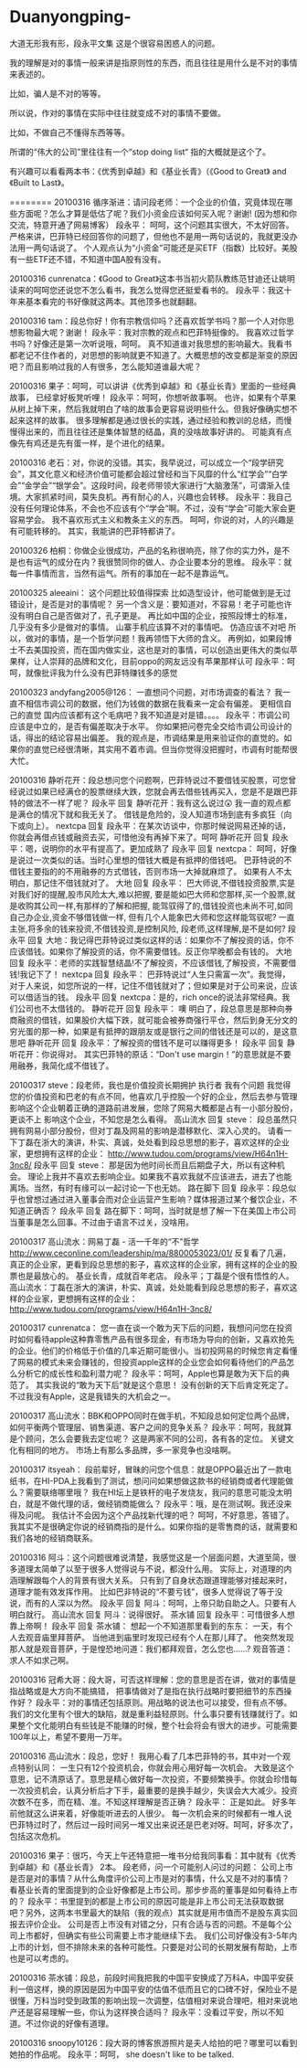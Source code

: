 # Duanyongping-
大道无形我有形，段永平文集
这是个很容易困惑人的问题。

我的理解是对的事情一般来讲是指原则性的东西，而且往往是用什么是不对的事情来表述的。

比如，骗人是不对的等等。

所以说，作对的事情在实际中往往就变成不对的事情不要做。

比如，不做自己不懂得东西等等。

所谓的“伟大的公司”里往往有一个“stop doing list“ 指的大概就是这个了。

有兴趣可以看看两本书：《优秀到卓越》和《基业长青》（《Good to Great》 and 《Built to Last》。

========
20100316
循序渐进：请问段老师：一个企业的价值，究竟体现在哪些方面呢？怎么才算是低估了呢？我们小资金应该如何买入呢？谢谢!     (因为想和你交流，特意开通了网易博客）
段永平：
呵呵，这个问题其实很大，不太好回答。
严格来讲，巴菲特已经回答你的问题了，但他也不是用一两句话说的，我就更没办法用一两句话说了。
个人观点认为“小资金”可能还是买ETF（指数）比较好。美股有一些ETF还不错，不知道中国A股有没有。

20100316
cunrenatca：《Good to Great》这本书当初火箭队教练范甘迪还让姚明读来的呵呵您还说您不怎么看书，我怎么觉得您还挺爱看书的。
段永平：我这十年来基本看完的书好像就这两本。其他顶多也就翻翻。

20100316
tam：段总你好！你有宗教信仰吗？还喜欢哲学书吗？那一个人对你思想影物最大呢？谢谢！
段永平：我对宗教的观点和巴菲特挺像的。
我喜欢过哲学书吗？好像还是第一次听说哦，呵呵。
真不知道谁对我思想的影响最大。我看书都老记不住作者的，对思想的影响就更不知道了。大概思想的改变都是渐变的原因吧？而且影响过我的人有很多，怎么能知道谁最大呢？

20100316
果子：呵呵，可以讲讲《优秀到卓越》和《基业长青》里面的一些经典故事，
已经拿好板凳听哩！
段永平：呵呵，你想听故事啊。
也许，如果有个苹果从树上掉下来，然后我就明白了啥的故事会更容易说明些什么。但我好像确实想不起来这样的故事。
很多理解都是通过很长的实践，通过经验和教训的总结，而慢慢得出来的，而且往往还是集体智慧的结晶，真的没啥故事好讲的。
可能真有点像先有鸡还是先有蛋一样，是个进化的结果。

20100316
老石：对，你说的没错。其实，我早说过，可以成立一个“段学研究会”，其文化意义和经济价值可能都会超过曾经和当下风靡的什么“红学会”“白学会”“金学会”“银学会”。这段时间，段老师带领大家进行“大脑激荡”，可谓渐入佳境。大家抓紧时间，莫失良机。再有耐心的人，兴趣也会转移。
段永平：我自己没有任何理论体系，不会也不应该有个“学会”啊。不过，没有“学会”可能大家会更容易学会。
我不喜欢形式主义和教条主义的东西。
呵呵，你说的对，人的兴趣是有可能转移的。
其实，我能讲的巴菲特都讲了。

20100326
柏桐：你做企业很成功，产品的名称很响亮，除了你的实力外，是不是也有运气的成分在内？我很赞同你的做人、办企业要本分的思维。
段永平：就每一件事情而言，当然有运气。所有的事加在一起不是靠运气。

20100325
aleeaini：
这个问题比较值得探索
比如造型设计，他可能做到是无过错设计，是否是对的事情呢？
另一个含义是：要知道对，不容易！老子可能也许没有明白自己是否做对了，孔子更是。
再比如中国的企业，按照段博士的标准，几乎没有多少是做对的事情。
山寨手机应该算不对的事情吧。
仿造应该不对吧
所以，做对的事情，是一个哲学问题！我再领悟下大师的含义。
再例如，如果段博士不去美国投资，而在国内做实业，这也是对的事情，可以创造出更伟大的类似苹果样，让人崇拜的品牌和文化，目前oppo的网友远没有苹果那样认可
段永平：呵呵，就像批评我为什么没有巴菲特赚钱多的感觉

20100323
andyfang2005@126：
一直想问个问题，对市场调查的看法？
我一直不相信市调公司的数据，他们为钱做的数据在我看来一定会有偏差。
更相信自己的直觉
国内应该都有这个毛病吧？我不知道是对是错。。。。
段永平：市调公司应该是中立的，是否有偏差取决于水平。
你如果把问卷完全交给市调公司设计的话，得出的结论容易出偏差。
我的观点是，市调结果是用来验证你的直觉的。如果你的直觉已经很清晰，其实用不着市调。但当你觉得没把握时，市调有时能帮很大忙。

20100316
静听花开：段总想问您个问题啊，巴菲特说过不要借钱买股票，可您曾经说过如果已经满仓的股票继续大跌，您就会再去借些钱再买入，您是不是跟巴菲特的做法不一样了呢？
 段永平 回复 静听花开：我有这么说过😲
我一直的观点都是满仓的情况下就和我无关了。
借钱是危险的，没人知道市场到底有多疯狂（向下或向上）。
nextcpa 回复  段永平：在某次访谈中，你那时候说网易还掉的话，你就会再借点钱或融资去买，可惜他没有再掉下来了。呵呵
静听花开 回复  段永平：嗯，说明你的水平有提高了。更加成熟了
段永平 回复 nextcpa：
呵呵，好像是说过一次类似的话。当时心里想的借钱大概是有抵押的借钱吧。
巴菲特说的不借钱主要指的的不用融券的方式借钱，否则市场一大掉就麻烦了。
如果有人不太明白，那记住不借钱就对了。
大地 回复  段永平：
巴大师说,不借钱投资股票,实是对我们好的提醒,股市风险太大,难以把握,
要是能如巴大师和您那样,买一个股票,就是收购其公司一样,有那样的了解和把握,  能驾驭得了的,借钱投资也未尚不可,如同自己办企业,资金不够借钱做一样,
但有几个人能象巴大师和您这样能驾驭呢?
一直主张,将多余的钱来投资,不借钱投资,是控制风险,
段老师,这样理解,是不是如何?
段永平 回复 大地：我记得巴菲特说过类似这样的话：如果你不了解投资的话，你不应该借钱。如果你了解投资的话，你不需要借钱。反正你早晚都会有钱的。
大地 回复  段永平：老师的实践智慧结晶!不了解投资，不应该借钱,了解投资，不需要借钱!我记下了！
nextcpa 回复  段永平：
巴菲特说过“人生只需富一次”。我觉得，对于人来说，如您所说的一样，记住不借钱就对了；但如果是对于公司来说，应该可以借适当的钱。
段永平 回复 nextcpa：是的，rich once的说法非常经典。我们公司也不太借钱的。
静听花开 回复  段永平：
噢 明白了，段总意思是那种向券商融资的借钱，如果股价大幅下跌，就可能会被券商强行平仓，然后到身无分文的穷光蛋的那一种，如果是有抵押的跟朋友或是银行之间的借钱还是可以的，是这意思吧
静听花开 回复  段永平：了解投资的借钱不是可以赚得更多！
 段永平 回复 静听花开：你说得对。
其实巴菲特的原话：“Don't use margin！”的意思就是不要用融券，我简化成不借钱了。

20100317
steve：段老师，我也是价值投资长期拥护 执行者
  我有个问题 我觉得您的价值投资和巴老的有点不同，他喜欢几乎控股一个好的企业，然后去参与管理 影响这个企业朝着正确的道路前进发展，您除了网易大概都是占有一小部分股份，更谈不上 影响这个企业，不知您是怎么看得。
高山流水 回复 steve：
段总虽然只拥有网易小部分股份，但对丁磊及网易的影响是潜移默化、深入心灵的。
请看一下丁磊在浙大的演讲，朴实、真诚，处处看到段总思想的影子，喜欢这样的企业家，更想拥有这样的企业：
http://www.tudou.com/programs/view/H64n1H-3nc8/
段永平 回复 steve：
那是因为他时间长而且后期盘子大，所以有这种机会。
理论上我并不喜欢去影响企业。如果我不喜欢我就不应该进去，进去了也能离场。当然，有时有缘可以一起讨论一下也无妨。
路在脚下 回复  段永平：段总似乎也曾想过通过进入董事会而对企业运营产生影响？媒体报道过某个餐饮企业，不知道正确否？
段永平 回复 路在脚下：呵呵，当时就是想了解一下在美国上市公司当董事是怎么回事。不过由于语言不过关，没啥用。

20100317
高山流水：网易丁磊 - 活一千年的“不”哲学
http://www.ceconline.com/leadership/ma/8800053023/01/
反复看了几遍，真正的企业家，更看到段总思想的影子，喜欢这样的企业家，拥有这样的企业的股票也是最放心的。
基业长青，成就百年老店。
段永平；丁磊是个很有悟性的人。
高山流水：丁磊在浙大的演讲，朴实、真诚，处处能看到段总思想的影子，喜欢这样的企业家，更想拥有这样的企业：
http://www.tudou.com/programs/view/H64n1H-3nc8/

20100317
cunrenatca：
您一直在谈一个敢为天下后的问题，我想问问您在投资时如何看待apple这种靠零售产品有很多现金，有市场为导向的创新，又喜欢抢先的企业。他们的价格低于价值的几率近期可能很小。当初投网易的时候您肯定看懂了网易的模式未来会赚钱的，但投资apple这样的企业您会如何看待他们的产品怎么分析它的成长性和盈利潜力呢？
 段永平：呵呵，Apple也算是敢为天下后的典范了。
其实我说的“敢为天下后”就是这个意思！
没有创新的天下后肯定死定了。
不过我没有Apple，这是我错失的大机会之一。

20100317
高山流水：BBK和OPPO同时在做手机，不知段总如何定位两个品牌，如何平衡两个管理层、销售渠道、客户之间的竞争关系？
段永平：呵呵，我就算是个顾问，怎么会要我去定位呢？
这是两家不同的公司，各有各的定位。
关键文化有相同的地方。
市场上有那么多品牌，多一家竞争也没啥啊。

20100317
itsyeah：
段前辈好，冒昧的问您个信息：就是OPPO最近出了一款电纸书，在HI-PDA上我看到了测试，想问问如果想做这款书的经销商或者代理能做么？需要联络哪里哦？
我在HI坛上是铁杆的电子发烧友，我问的意思可能没太明白，就是不做代理的话，做经销商能做么？
段永平：哦，是在测试啊。我还没来得及问呢。
我估计不会因为这个产品找新代理的吧？
呵呵，不好意思，答错了。
我其实不是很确定你说的经销商指的是什么。如果你指的是零售商的话，就需要和我们各地的经销商联系。

20100316
阿斗：这个问题很难说清楚，我感觉这是一个层面问题，大道至简，很多道理太简单了以至于很多人觉得说与不说，都没什么用。 实际上，对道理的内涵理解跟每个人的背景有很大关系。 只有到了自身状态跟道理能够对接起来时，道理才能有效发挥作用。 比如巴非特说的“不要亏钱”，很多人觉得说了等于没说，而有的人深以为然。
 段永平 回复 阿斗：呵呵，上帝只助自助之人。只要有人明白就行。
高山流水 回复 阿斗：说得很好。
茶水铺 回复  段永平：可惜很多人想靠上帝啊！
 段永平 回复 茶水铺：
想起一个不知道那里看到的东东：
一天，有个人去观音庙里拜菩萨。
当他进到庙里时发现已经有个人在那儿拜了。
他突然发现那人就是观音菩萨，于是惶恐地问道：我们都拜观音，怎么您也......?
观音答道：求人不如求己啊。

20100316
冠希大哥：段大哥，可否这样理解：您的意思是否在讲，做对的事情是指战略或是大方向不能搞错， 把事情做对了是指在执行战略时要把细节的东西操作好？
段永平：对的事情还包括原则。用战略的说法也可以接受，但有点不够。
我们的文化里有个很大的缺陷，就是重利益轻原则。什么事只要有钱赚就行了。如果整个文化能明白有些钱是不能赚的时候，整个社会将会有很大的进步。可能需要100年以上，希望不要用一万年。

20100316
高山流水：段总，您好！
我用心看了几本巴菲特的书，其中对一个观点特别认同：
一生只有12个投资机会，你就会用心用好每一次机会。
大致是这个意思，记不清原话了。意思是精心做好每一次投资，不要频繁换手。你就会珍惜每一次投资机会，认真分析后才下手，最重要的是换手越少，失误会大大减少。投资次数不在多，而在精、准。不知这样理解是否正确？
段永平：
正是如此。
好多年前他就这么讲来着，好像能听进去的人很少。
每一次机会来的时候都有一堆人说巴菲特过时了，然后过一段时间另一堆又出来说还是巴老对呀。呵呵，好多次了，包括这次危机。

20100316
果子：很巧，今天上午还特意把一堆书分给我同事看：其中就有《优秀到卓越》和《基业长青》 2本。
段老师，问一个可能别人问过的问题：
公司上市是否是对的事情？从什么角度评价公司上市是对的事情，什么又是不对的事情？
看基业长青的里面提到的企业好像都是上市公司。那步步高的董事是如何看待上市的？
段永平：书里提到的都是上市公司的原因可能是非上市公司无法获取数据吧？另外，这两本书里最大的缺陷（我的观点）其实就是用市值而不是股东真实回报去评价企业。
公司是否上市没有对错之分，只有合适与否的问题。不是每个公司上市都好，但确实有些公司需要上市才能继续下去。
我们公司好像没有3-5年内上市的计划，但不排除未来的各种可能性。只要是对公司的长期发展有帮助，上市也是可以考虑的。

20100316
茶水铺：段总，前段时间我把我的中国平安换成了万科A，中国平安获利一倍这样，换的原因是因为中国平安的估值不低而且它的口碑不好，保险业不是很懂，万科当时受到政策的影响出现一次调整，估值相对来说合理吧，相对来说地产还是容易理解一些，你认为这样换合适吗？
段永平：没看过平安，所以不知道。不过你说的好像有道理。

20100316
snoopy10126：段大哥的博客旅游照片是夫人给拍的吧？哪里可以看到她拍的作品呢。
段永平：呵呵， she doesn't like to be talked.
